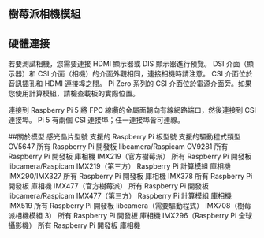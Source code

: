## 樹莓派相機模組
## 硬體連接
若要測試相機，您需要連接 HDMI 顯示器或 DIS 顯示器進行預覽。 DSI
介面（顯示器）和 CSI 介面（相機）的介面外觀相同，連接相機時請注意。 CSI 介面位於音訊插孔和 HDMI 連接埠之間。 Pi Zero 系列的 CSI 介面位於電源介面旁。如果您使用計算模組，請檢查載板的實際位置。

連接到 Raspberry Pi 5
將 FPC 線纜的金屬面朝向有線網路端口，然後連接到 CSI 連接埠。 Pi 5 有兩個 CSI 連接埠；任一連接埠皆可連線。

##關於模型
感光晶片型號	支援的 Raspberry Pi 板型號	支援的驅動程式類型
OV5647	所有 Raspberry Pi 開發板	libcamera/Raspicam
OV9281	所有 Raspberry Pi 開發板	庫相機
IMX219（官方樹莓派）	所有 Raspberry Pi 開發板	libcamera/Raspicam
IMX219（第三方）	Raspberry Pi 計算模組	庫相機
IMX290/IMX327	所有 Raspberry Pi 開發板	庫相機
IMX378	所有 Raspberry Pi 開發板	庫相機
IMX477（官方樹莓派）	所有 Raspberry Pi 開發板	libcamera/Raspicam
IMX477（第三方）	Raspberry Pi 計算模組	庫相機
IMX519	所有 Raspberry Pi 開發板	libcamera（需要驅動程式）
IMX708（樹莓派相機模組 3）	所有 Raspberry Pi 開發板	庫相機
IMX296（Raspberry Pi 全球攝影機）	所有 Raspberry Pi 開發板	庫相機
